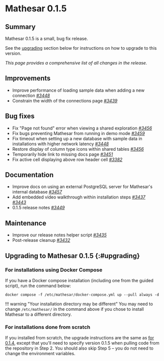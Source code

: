 # Mathesar 0.1.5

## Summary

Mathesar 0.1.5 is a small, bug fix release.

See the [upgrading](#upgrading) section below for instructions on how to upgrade to this version.

_This page provides a comprehensive list of all changes in the release._

## Improvements

- Improve performance of loading sample data when adding a new connection _[#3448](https://github.com/mathesar-foundation/mathesar/pull/3448 "Efficient data loader")_
- Constrain the width of the connections page _[#3439](https://github.com/mathesar-foundation/mathesar/pull/3439 "Constrain the width of the connections page")_

## Bug fixes

- Fix "Page not found" error when viewing a shared exploration _[#3456](https://github.com/mathesar-foundation/mathesar/pull/3456 "Fix regression where `connections` list is empty in `common_data`")_
- Fix bugs preventing Mathesar from running in demo mode _[#3459](https://github.com/mathesar-foundation/mathesar/pull/3459 "Fix Demo mode issues")_
- Fix timeout when setting up a new database with sample data in installations with higher network latency _[#3448](https://github.com/mathesar-foundation/mathesar/pull/3448 "Efficient data loader")_
- Restore display of column type icons within shared tables _[#3456](https://github.com/mathesar-foundation/mathesar/pull/3456 "Fix regression where `connections` list is empty in `common_data`")_
- Temporarily hide link to missing docs page _[#3451](https://github.com/mathesar-foundation/mathesar/pull/3451 "Temporarily hide link to missing docs page")_
- Fix active cell displaying above row header cell _[#3382](https://github.com/mathesar-foundation/mathesar/pull/3382 "Fix active cell displaying above row header cell")_

## Documentation

- Improve docs on using an external PostgreSQL server for Mathesar's internal database _[#3457](https://github.com/mathesar-foundation/mathesar/pull/3457 "Updates to documentation")_
- Add embedded video walkthrough within installation steps _[#3437](https://github.com/mathesar-foundation/mathesar/pull/3437 "Merge pull request #3436 from mathesar-foundation/video_walkthrough")_ _[#3443](https://github.com/mathesar-foundation/mathesar/pull/3443 "Merge pull request #3442 from mathesar-foundation/update_video_link")_
- 0.1.5 release notes _[#3449](https://github.com/mathesar-foundation/mathesar/pull/3449 "0.1.5 release notes")_

## Maintenance

- Improve our release notes helper script _[#3435](https://github.com/mathesar-foundation/mathesar/pull/3435 "Merge pull request #3434 from mathesar-foundation/release_notes")_
- Post-release cleanup _[#3432](https://github.com/mathesar-foundation/mathesar/pull/3432 "Merge pull request #3429 from mathesar-foundation/0.1.4")_

## Upgrading to Mathesar 0.1.5 {:#upgrading}

### For installations using Docker Compose

If you have a Docker compose installation (including one from the guided script), run the command below:

```
docker compose -f /etc/mathesar/docker-compose.yml up --pull always -d
```

!!! warning "Your installation directory may be different"
    You may need to change `/etc/mathesar/` in the command above if you chose to install Mathesar to a different directory.


### For installations done from scratch

If you installed from scratch, the upgrade instructions are the same as [for 0.1.4](./0.1.4.md#upgrading), except that you'll need to specify version 0.1.5 when pulling code from the repository in Step 2. You should also skip Step 5 – you do not need to change the environment variables.

